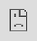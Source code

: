 ```yaml
---
title: "Web Animation"
summary: "Miscellaneous experiments from past projects"
displayOrder: 3
featured: false
collection: true
image: "images/toast-recolored.png"
---
```


## 1. Scroll-Driven Coffee Animations

A side project I created, [Ultra Basic Coffee](https://www.ultrabasiccoffee.com/), includes several different scroll-driven animations that were built with [Framer Motion](https://www.framer.com/motion/), the [Intersection Observer API](https://developer.mozilla.org/en-US/docs/Web/API/Intersection_Observer_API), and a whole bunch of whimsical coffee illustrations.

You can check out some selected animations from the website below, or read the [case study](/portfolio/ultra-basic-coffee/).

<div class="fluid-video-loom"><iframe src="https://www.loom.com/embed/cd8aa69f163f4c2f943880d3a954269d" frameborder="0" webkitallowfullscreen mozallowfullscreen allowfullscreen style="position: absolute; top: 0; left: 0; width: 100%; height: 100%;"></iframe></div>

I thought it might be a bit silly and fun to have the plunger of this Aeropress move up and down based off of scroll direction.

<div class="fluid-video-loom"><iframe src="https://www.loom.com/embed/87b4900678f84a54878c756ae7319cf2" frameborder="0" webkitallowfullscreen mozallowfullscreen allowfullscreen style="position: absolute; top: 0; left: 0; width: 100%; height: 100%;"></iframe></div>

For the Kalita Wave section, I applied a skew transform to the header (which remains selectable / screen-reader accessible text).

<div class="fluid-video-loom"><iframe src="https://www.loom.com/embed/6e2b8c266ef54283a97ba3da3d4d5e1c" frameborder="0" webkitallowfullscreen mozallowfullscreen allowfullscreen style="position: absolute; top: 0; left: 0; width: 100%; height: 100%;"></iframe></div>

The French Press features a scroll-driven animation that affects both the French Press plunger and the text itself.

## 2. Randomized Air Bubbles

For a marketing website for [A Modern Eden](https://amoderneden.netlify.app/), I created a CSS-only animation using a [SCSS @for loop](http://thesassway.com/intermediate/if-for-each-while#for) and the [SCSS Random() function](https://blog.codepen.io/2013/08/26/random-function-in-sass/).

<div class="fluid-video">
<iframe width="560" height="315" src="https://www.youtube.com/embed/5JPAlq2jhpw" frameborder="0" allow="autoplay; encrypted-media" allowfullscreen></iframe>
</div>

You can read the full [case study](/portfolio/a-modern-eden/) for more information or experiment with this animation on [Codepen](https://codepen.io/tinykite/pen/VRgqLz)

## 3. Skyline Animation with Cellular Automata

For a personal website for a Chicago-based software engineer (my brother), I created a [Greensock](https://greensock.com/) animation that uses a pre-seeded series of rules from Conway's Game of Life to light up a Chicago skyscraper.

I am somewhat embarassed by this illustration by now, but I'll always be fascinated by how cellular automata such as Game of Life and similar mathematical concepts can be incorporated into art and design.

<p class="codepen" data-height="559" data-theme-id="dark" data-default-tab="result" data-user="tinykite" data-slug-hash="bBwVLx" data-preview="true" style="height: 559px; box-sizing: border-box; display: flex; align-items: center; justify-content: center; border: 2px solid; margin: 2em 0; padding: 2em;" data-pen-title="Chicago/Game of Life Experiment 1c">
  <span>See the Pen <a href="https://codepen.io/tinykite/pen/bBwVLx">
  Chicago/Game of Life Experiment 1c</a> by Dakota Sexton (<a href="https://codepen.io/tinykite">@tinykite</a>)
  on <a href="https://codepen.io">CodePen</a>.</span>
</p>
<script async src="https://static.codepen.io/assets/embed/ei.js"></script>
